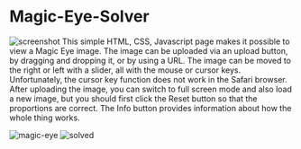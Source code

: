 # Magic-Eye-Solver
![screenshot](https://user-images.githubusercontent.com/12947187/224470993-767e9615-bb5e-4605-bad3-31e42df61b24.png)
This simple HTML, CSS, Javascript page makes it possible to view a Magic Eye image.
The image can be uploaded via an upload button, by dragging and dropping it, or by using a URL.
The image can be moved to the right or left with a slider, all with the mouse or cursor keys.
Unfortunately, the cursor key function does not work in the Safari browser.
After uploading the image, you can switch to full screen mode and also load a new image,
but you should first click the Reset button so that the proportions are correct.
The Info button provides information about how the whole thing works.

![magic-eye](https://user-images.githubusercontent.com/12947187/224470948-bd59b80f-eaed-4abc-a581-0b2feee43cfd.png)
![solved](https://user-images.githubusercontent.com/12947187/224470760-c779e1b3-54b6-4a2b-9c80-9f40770a957a.png)
